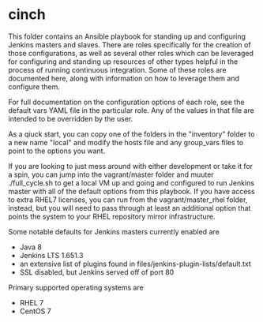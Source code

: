 # cinch

This folder contains an Ansible playbook for standing up and configuring
Jenkins masters and slaves. There are roles specifically for the creation of
those configurations, as well as several other roles which can be leveraged
for configuring and standing up resources of other types helpful in the
process of running continuous integration. Some of these roles are documented
here, along with information on how to leverage them and configure them.

For full documentation on the configuration options of each role, see the
default vars YAML file in the particular role. Any of the values in that file
are intended to be overridden by the user.

As a qiuck start, you can copy one of the folders in the "inventory" folder to
a new name "local" and modify the hosts file and any group_vars files to point
to the options you want.

If you are looking to just mess around with either development or take it for
a spin, you can jump into the vagrant/master folder and muuter ./full_cycle.sh
to get a local VM up and going and configured to run Jenkins master with all
of the default options from this playbook. If you have access to extra RHEL7
licenses, you can run from the vagrant/master_rhel folder, instead, but you
will need to pass through at least an additional option that points the system
to your RHEL repository mirror infrastructure.

Some notable defaults for Jenkins masters currently enabled are
- Java 8
- Jenkins LTS 1.651.3
- an extensive list of plugins found in files/jenkins-plugin-lists/default.txt
- SSL disabled, but Jenkins served off of port 80

Primary supported operating systems are
- RHEL 7
- CentOS 7
